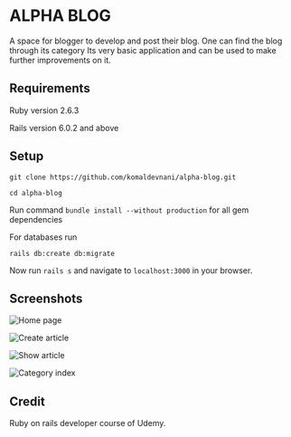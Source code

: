 # ALPHA BLOG

A space for blogger to develop and post their blog. One can find the blog through its category
Its very basic application and can be used to make further improvements on it.

## Requirements

Ruby version 2.6.3

Rails version 6.0.2 and above

## Setup

````git clone https://github.com/komaldevnani/alpha-blog.git````

````cd alpha-blog````

Run command ````bundle install --without production```` for all gem dependencies

For databases run

````rails db:create db:migrate````

Now run ````rails s```` and navigate to ``localhost:3000`` in your browser.


## Screenshots

![Home page](https://github.com/komaldevnani/alpha-blog/blob/master/screenshots/Screenshot%20from%202020-05-02%2019-59-06.png?raw=true)

![Create article](https://github.com/komaldevnani/alpha-blog/blob/master/screenshots/Screenshot%20from%202020-05-02%2020-07-11.png?raw=true)

![Show article](https://github.com/komaldevnani/alpha-blog/blob/master/screenshots/Screenshot%20from%202020-05-02%2020-09-15.png?raw=true)

![Category index](https://github.com/komaldevnani/alpha-blog/blob/master/screenshots/Screenshot%20from%202020-05-02%2020-09-39.png?raw=true)

## Credit

Ruby on rails developer course of Udemy.
